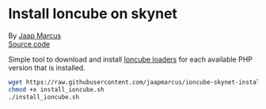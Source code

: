# Install Ioncube on skynet

By [Jaap Marcus](https://github.com/jaapmarcus/)  
[Source code](https://github.com/jaapmarcus/ioncube-skynet-installer)

Simple tool to download and install [Ioncube loaders](https://www.ioncube.com/loaders.php) for each available PHP version that is installed.

```bash
wget https://raw.githubusercontent.com/jaapmarcus/ioncube-skynet-installer/main/install_ioncube.sh
chmod +x install_ioncube.sh
./install_ioncube.sh
```
